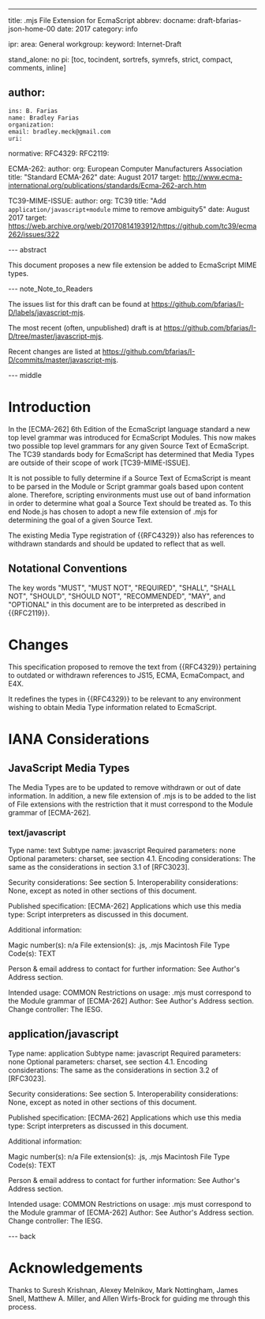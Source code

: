 ---
title: .mjs File Extension for EcmaScript
abbrev:
docname: draft-bfarias-json-home-00
date: 2017
category: info

ipr:
area: General
workgroup:
keyword: Internet-Draft

stand_alone: no
pi: [toc, tocindent, sortrefs, symrefs, strict, compact, comments, inline]

author:
 -
    ins: B. Farias
    name: Bradley Farias
    organization:
    email: bradley.meck@gmail.com
    uri:

normative:
  RFC4329:
  RFC2119:

  ECMA-262:
    author:
      org: European Computer Manufacturers Association
    title: "Standard ECMA-262"
    date: August 2017
    target: http://www.ecma-international.org/publications/standards/Ecma-262-arch.htm

  TC39-MIME-ISSUE:
    author:
      org: TC39
    title: "Add `application/javascript+module` mime to remove ambiguity5"
    date: August 2017
    target: https://web.archive.org/web/20170814193912/https://github.com/tc39/ecma262/issues/322

--- abstract

This document proposes a new file extension be added to EcmaScript MIME types.

--- note_Note_to_Readers

The issues list for this draft can be found at <https://github.com/bfarias/I-D/labels/javascript-mjs>.

The most recent (often, unpublished) draft is at <https://github.com/bfarias/I-D/tree/master/javascript-mjs>.

Recent changes are listed at <https://github.com/bfarias/I-D/commits/master/javascript-mjs>.

--- middle

# Introduction

In the [ECMA-262] 6th Edition of the EcmaScript language standard a new top level grammar was introduced for EcmaScript Modules. This now makes two possible top level grammars for any given Source Text of EcmaScript. The TC39 standards body for EcmaScript has determined that Media Types are outside of their scope of work [TC39-MIME-ISSUE].

It is not possible to fully determine if a Source Text of EcmaScript is meant to be parsed in the Module or Script grammar goals based upon content alone. Therefore, scripting environments must use out of band information in order to determine what goal a Source Text should be treated as. To this end Node.js has chosen to adopt a new file extension of .mjs for determining the goal of a given Source Text.

The existing Media Type registration of {{RFC4329}} also has references to withdrawn standards and should be updated to reflect that as well.

## Notational Conventions

The key words "MUST", "MUST NOT", "REQUIRED", "SHALL", "SHALL NOT", "SHOULD", "SHOULD NOT",
"RECOMMENDED", "MAY", and "OPTIONAL" in this document are to be interpreted as described in
{{RFC2119}}.

# Changes

This specification proposed to remove the text from {{RFC4329}} pertaining to outdated or withdrawn references to JS15, ECMA, EcmaCompact, and E4X.

It redefines the types in {{RFC4329}} to be relevant to any environment wishing to obtain Media Type information related to EcmaScript.

# IANA Considerations

## JavaScript Media Types

The Media Types are to be updated to remove withdrawn or out of date information. In addition, a new file extension of .mjs is to be added to the list of File extensions with the restriction that it must correspond to the Module grammar of [ECMA-262].

### text/javascript

Type name:               text
Subtype name:            javascript
Required parameters:     none
Optional parameters:     charset, see section 4.1.
Encoding considerations:
  The same as the considerations in section 3.1 of [RFC3023].

Security considerations: See section 5.
Interoperability considerations:
  None, except as noted in other sections of this document.

Published specification: [ECMA-262]
Applications which use this media type:
  Script interpreters as discussed in this document.

Additional information:

  Magic number(s):             n/a
  File extension(s):           .js, .mjs
  Macintosh File Type Code(s): TEXT

Person & email address to contact for further information:
  See Author's Address section.

Intended usage:          COMMON
Restrictions on usage:   .mjs must correspond to the Module grammar of [ECMA-262]
Author:                  See Author's Address section.
Change controller:       The IESG.

## application/javascript

Type name:               application
Subtype name:            javascript
Required parameters:     none
Optional parameters:     charset, see section 4.1.
Encoding considerations:
  The same as the considerations in section 3.2 of [RFC3023].

Security considerations: See section 5.
Interoperability considerations:
  None, except as noted in other sections of this document.

Published specification: [ECMA-262]
Applications which use this media type:
  Script interpreters as discussed in this document.

Additional information:

  Magic number(s):             n/a
  File extension(s):           .js, .mjs
  Macintosh File Type Code(s): TEXT

Person & email address to contact for further information:
  See Author's Address section.

Intended usage:          COMMON
Restrictions on usage:   .mjs must correspond to the Module grammar of [ECMA-262]
Author:                  See Author's Address section.
Change controller:       The IESG.

--- back


# Acknowledgements

Thanks to Suresh Krishnan, Alexey Melnikov, Mark Nottingham, James Snell, Matthew A. Miller, and Allen Wirfs-Brock for guiding me through this process.
